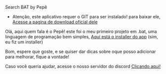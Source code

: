 Search BAT by Pepê

- Atenção, este aplicativo requer o GIT para ser instalado! para baixar ele, [Acesse a pagina de download oficial dele](https://git-scm.com/downloads)

Olá, aqui quem fala é o Pepê! este foi o meu primeiro projeto em .bat, uma linguagem de programação bem simples, [Aqui está o installer do app](https://github.com/Pepe-77777/searchbat/releases/download/SETUP/Setup.bat) (sim, eu fiz um installer)

Bom, espere que goste, e se quiser dar dicas sobre oque posso adicionar para melhorar, fique a vontade!

Caso você queria ajudar, acesse o nosso servidor do discord [Clicando aqui!](https://discord.gg/2k4DCCK3vJ)
